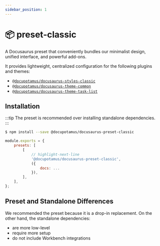 ```yaml
---
sidebar_position: 1
---
```


# 📦 preset-classic

<!-- import ApiTable from '@site/src/components/ApiTable'; -->
<!-- import { TaskList } from '@theme/docupotamus-task-list'; -->

A Docusaurus preset that conveniently bundles our minimalist design, unified
interface, and powerful add-ons.

It provides lightweight, centralized configuration for the following plugins and
themes:

- [`@docupotamus/docusaurus-styles-classic`](../styles/styles-classic.md)
- [`@docupotamus/docusaurus-theme-common`](../themes/theme-common.md)
- [`@docupotamus/docusaurus-theme-task-list`](../themes/theme-task-list.md)

## Installation

:::tip
The preset is recommended over installing standalone dependencies.
:::

```bash npm2yarn
$ npm install --save @docupotamus/docusaurus-preset-classic
```

```js title="docusaurus.config.js"
module.exports = {
    presets: [
        [
            // highlight-next-line
            '@docupotamus/docusaurus-preset-classic',
            ({
                docs: ...
            }),
        ],
    ],
};
```

## Preset and Standalone Differences

We recommended the preset because it is a drop-in replacement. On the other
hand, the standalone dependencies:

- are more low-level
- require more setup
- do not include Workbench integrations

<!-- - The preset wires together the theme such as that it never conflicts with other
  swizzled components.
- Just like with the `@docusaurus/docusaurus-preset-classic`, the preset
  provides a single interface for configuring plugins and themes.
- The preset provides a Workbench integration -->
